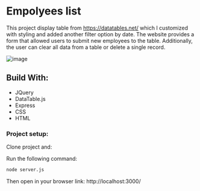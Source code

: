 # Empolyees list
This project display table from https://datatables.net/ which I customized with styling and added another filter option by date. The website provides a form that allowed users to submit new employees to the table. Additionally, the user can clear all data from a table or delete a single record.

![image](https://github.com/JohnnyFalcon/employees-list/assets/82409487/f59f34d4-04ee-440f-a384-5c5f6727ded6)

## Build With:
* JQuery
* DataTable.js
* Express
* CSS
* HTML


### Project setup:

Clone project and:

Run the following command:
```sh
node server.js
```
Then open in your browser link: http://localhost:3000/

